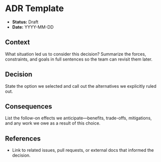 # ADR Template

- **Status:** Draft
- **Date:** YYYY-MM-DD

## Context
What situation led us to consider this decision? Summarize the forces, constraints, and goals in full sentences so the
team can revisit them later.

## Decision
State the option we selected and call out the alternatives we explicitly ruled out.

## Consequences
List the follow-on effects we anticipate—benefits, trade-offs, mitigations, and any work we owe as a result of this
choice.

## References
- Link to related issues, pull requests, or external docs that informed the decision.
